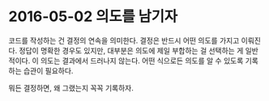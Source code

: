 # 2016-05-02 의도를 남기자

코드를 작성하는 건 결정의 연속을 의미한다. 결정은 반드시 어떤 의도를 가지고 이뤄진다. 정답이 명확한 경우도 있지만, 대부분은 의도에 제일 부합하는 걸 선택하는 게 일반적이다. 이 의도는 결과에서 드러나지 않는다. 어떤 식으로든 의도를 알 수 있도록 기록하는 습관이 필요하다.

뭐든 결정하면, 왜 그랬는지 꼭꼭 기록하자.
